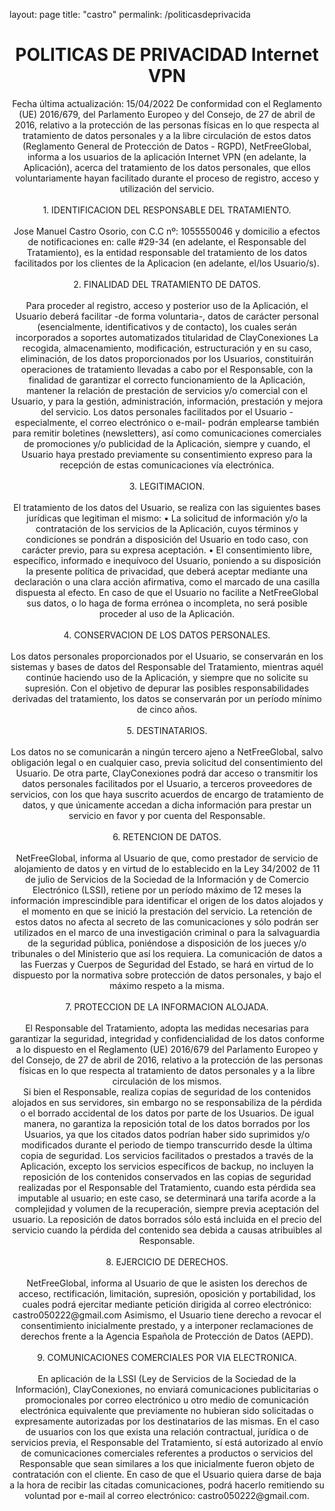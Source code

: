 layout: page
title: "castro"
permalink: /politicasdeprivacida
<html lang="en">


<body>

<center><h1>POLITICAS DE PRIVACIDAD Internet VPN</h1></center>
<center><p>Fecha última actualización: 15/04/2022 De conformidad con el Reglamento (UE) 2016/679, del Parlamento Europeo y del Consejo, de 27 de abril de 2016, relativo a la protección de las personas físicas en lo que respecta al tratamiento de datos personales y a la libre circulación de estos datos (Reglamento General de Protección de Datos - RGPD), 
NetFreeGlobal, informa a los usuarios de la aplicación Internet VPN (en adelante, la Aplicación), acerca del tratamiento de los datos personales, que ellos voluntariamente hayan facilitado durante el proceso de registro, acceso y utilización del servicio.
<br><br>
1. IDENTIFICACION DEL RESPONSABLE DEL TRATAMIENTO.<br><br>
Jose Manuel Castro Osorio, con C.C nº: 1055550046 y domicilio a efectos de notificaciones en:
calle #29-34 (en adelante, el Responsable del Tratamiento), es la entidad
responsable del tratamiento de los datos facilitados por los clientes de la Aplicacion (en adelante, el/los Usuario/s).
<br><br>
2. FINALIDAD DEL TRATAMIENTO DE DATOS.<br><br>
Para proceder al registro, acceso y posterior uso de la Aplicación, el Usuario deberá facilitar -de forma voluntaria-, datos de carácter personal (esencialmente, identificativos y de contacto), los cuales serán incorporados a soportes automatizados titularidad de ClayConexiones La recogida, almacenamiento, modificación, estructuración y en su caso, eliminación, de los datos proporcionados por los Usuarios, constituirán operaciones de tratamiento llevadas a cabo por el Responsable, con la finalidad de garantizar el correcto funcionamiento de la Aplicación, mantener la relación de prestación de servicios y/o comercial con el Usuario, y para la gestión, administración, información, prestación y mejora del servicio. Los datos personales facilitados por el Usuario -especialmente, el correo electrónico o e-mail- podrán emplearse también para remitir boletines (newsletters), así como comunicaciones comerciales de promociones y/o publicidad de la Aplicación, siempre y cuando, el Usuario haya prestado previamente su consentimiento expreso para la recepción de estas comunicaciones vía electrónica.
<br><br>
3. LEGITIMACION.<br><br>
El tratamiento de los datos del Usuario, se realiza con las siguientes bases jurídicas que legitiman el mismo: • La solicitud de información y/o la contratación de los servicios de la Aplicación, cuyos términos y condiciones se pondrán a disposición del Usuario en todo caso, con carácter previo, para su expresa aceptación. • El consentimiento libre, específico, informado e inequívoco del Usuario, poniendo a su disposición la presente política de privacidad, que deberá aceptar mediante una declaración o una clara acción afirmativa, como el marcado de una casilla dispuesta al efecto. En caso de que el Usuario no facilite a NetFreeGlobal sus datos, o lo haga de forma errónea o incompleta, no será posible proceder al uso de la Aplicación.
<br><br>
4. CONSERVACION DE LOS DATOS PERSONALES.<br><br>
Los datos personales proporcionados por el Usuario, se conservarán en los sistemas y bases de datos del Responsable del Tratamiento, mientras aquél continúe haciendo uso de la Aplicación, y siempre que no solicite su supresión. Con el objetivo de depurar las posibles responsabilidades derivadas del tratamiento, los datos se conservarán por un período mínimo de cinco años.
<br><br>
5. DESTINATARIOS.<br><br>
Los datos no se comunicarán a ningún tercero ajeno a NetFreeGlobal, salvo obligación legal o en cualquier caso, previa solicitud del consentimiento del Usuario. De otra parte, ClayConexiones podrá dar acceso o transmitir los datos personales facilitados por el Usuario, a terceros proveedores de servicios, con los que haya suscrito acuerdos de encargo de tratamiento de datos, y que únicamente accedan a dicha información para prestar un servicio en favor y por cuenta del Responsable.
<br><br>
6. RETENCION DE DATOS.<br><br>
NetFreeGlobal, informa al Usuario de que, como prestador de servicio de alojamiento de datos y en virtud de lo establecido en la Ley 34/2002 de 11 de julio de Servicios de la Sociedad de la Información y de Comercio Electrónico (LSSI), retiene por un período máximo de 12 meses la información imprescindible para identificar el origen de los datos alojados y el momento en que se inició la prestación del servicio. La retención de estos datos no afecta al secreto de las comunicaciones y sólo podrán ser utilizados en el marco de una investigación criminal o para la salvaguardia de la seguridad pública, poniéndose a disposición de los jueces y/o tribunales o del Ministerio que así los requiera. La comunicación de datos a las Fuerzas y Cuerpos de Seguridad del Estado, se hará en virtud de lo dispuesto por la normativa sobre protección de datos personales, y bajo el máximo respeto a la misma.
<br><br>
7. PROTECCION DE LA INFORMACION ALOJADA.<br><br>
El Responsable del Tratamiento, adopta las medidas necesarias para garantizar la seguridad, integridad y confidencialidad de los datos conforme a lo dispuesto en el Reglamento (UE) 2016/679 del Parlamento Europeo y del Consejo, de 27 de abril de 2016, relativo a la protección de las personas físicas en lo que respecta al tratamiento de datos personales y a la libre circulación de los mismos.<br>
Si bien el Responsable, realiza copias de seguridad de los contenidos alojados en sus servidores, sin embargo no se responsabiliza de la pérdida o el borrado accidental de los datos por parte de los Usuarios. De igual manera, no garantiza la reposición total de los datos borrados por los Usuarios, ya que los citados datos podrían haber sido suprimidos y/o modificados durante el periodo de tiempo transcurrido desde la última copia de seguridad. Los servicios facilitados o prestados a través de la Aplicación, excepto los servicios específicos de backup, no incluyen la reposición de los contenidos conservados en las copias de seguridad realizadas por el Responsable del Tratamiento, cuando esta pérdida sea imputable al usuario; en este caso, se determinará una tarifa acorde a la complejidad y volumen de la recuperación, siempre previa aceptación del usuario. La reposición de datos borrados sólo está incluida en el precio del servicio cuando la pérdida del contenido sea debida a causas atribuibles al Responsable.
<br><br>
8. EJERCICIO DE DERECHOS.<br><br>
NetFreeGlobal, informa al Usuario de que le asisten los derechos de acceso, rectificación, limitación, supresión, oposición y portabilidad, los cuales podrá ejercitar mediante petición dirigida al correo electrónico: castro050222@gmail.com Asimismo, el Usuario tiene derecho a revocar el consentimiento inicialmente prestado, y a interponer reclamaciones de derechos frente a la Agencia Española de Protección de Datos (AEPD).
<br><br>
9. COMUNICACIONES COMERCIALES POR VIA ELECTRONICA.<br><br>
En aplicación de la LSSI (Ley de Servicios de la Sociedad de la Información), ClayConexiones, no enviará comunicaciones publicitarias o promocionales por correo electrónico u otro medio de comunicación electrónica equivalente que previamente no hubieran sido solicitadas o expresamente autorizadas por los destinatarios de las mismas. En el caso de usuarios con los que exista una relación contractual, jurídica o de servicios previa, el Responsable del Tratamiento, sí está autorizado al envío de comunicaciones comerciales referentes a productos o servicios del Responsable que sean similares a los que inicialmente fueron objeto de contratación con el cliente. En caso de que el Usuario quiera darse de baja a la hora de recibir las citadas comunicaciones, podrá hacerlo remitiendo su voluntad por e-mail al correo electrónico: castro050222@gmail.com.<p></center>
</body>
</html>
